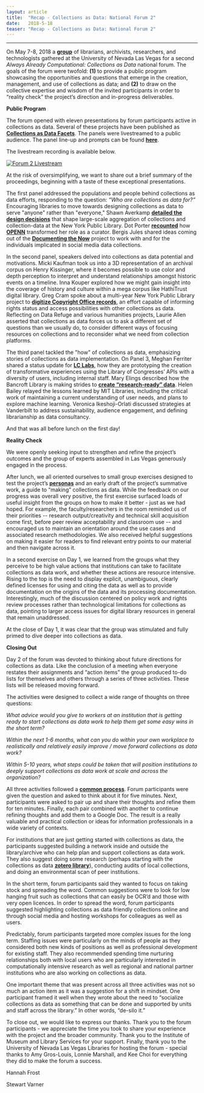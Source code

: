 ```yaml
---
layout: article
title:  "Recap - Collections as Data: National Forum 2"
date:   2018-5-18 
teaser: "Recap - Collections as Data: National Forum 2"
---
```

---

On May 7-8, 2018 a [**group**](https://collectionsasdata.github.io/partners/) of librarians, archivists, researchers, and technologists gathered at the University of Nevada Las Vegas for a second *Always Already Computational: Collections as Data* national forum. The goals of the forum were twofold: **(1)** to provide a public program showcasing the opportunities and questions that emerge in the creation, management, and use of collections as data; and **(2)** to draw on the collective expertise and wisdom of the invited participants in order to “reality check” the project’s direction and in-progress deliverables. 

**Public Program**

The forum opened with eleven presentations by forum participants active in collections as data. Several of these projects have been published as [**Collections as Data Facets**](https://collectionsasdata.github.io/facets/). The panels were livestreamed to a public audience. The panel line-up and prompts can be found [**here**](https://collectionsasdata.github.io/forum2/). 

The livestream recording is available below.  

[![Forum 2 Livestream](http://collectionsasdata.github.io/forum2_livestream.png)](https://www.youtube.com/watch?v=ENaPV2XmO9I)

At the risk of oversimplifying, we want to share out a brief summary of the proceedings, beginning with a taste of these exceptional presentations. 

The first panel addressed the populations and people behind collections as data efforts, responding to the question: *“Who are collections as data for?”* Encouraging libraries to move towards designing collections as data to serve "anyone" rather than "everyone," Shawn Averkamp [**detailed the design decisions**](https://docs.google.com/presentation/d/1SwFGHNoqrgr2OixiCSm8m_UvXmqE_Vd4fN_xwkVCy_g/edit#slide=id.p) that shape large-scale aggregation of collections and collection-data at the New York Public Library. Dot Porter [**recounted**](http://www.dotporterdigital.org/data-for-curators-openn-and-bibliotheca-philadelphiensis-as-use-cases/) how [**OPENN**](http://openn.library.upenn.edu/) transformed her role as a curator. Bergis Jules shared ideas coming out of the [**Documenting the Now**](https://www.docnow.io/) project to work with and for the individuals implicated in social media data collections. 

In the second panel, speakers delved into collections as data potential and motivations. Micki Kaufman took us into a 3D representation of an archival corpus on Henry Kissinger, where it becomes possible to use color and depth perception to interpret and understand relationships amongst historic events on a timeline. Inna Kouper explored how we might gain insight into the coverage of history and culture within a mega corpus like HathiTrust digital library. Greg Cram spoke about a multi-year New York Public Library project to [**digitize Copyright Office records**](https://www.nypl.org/blog/2018/03/30/unlocking-record-american-creativity), an effort capable of informing rights status and access possibilities with other collections as data. Reflecting on Data Refuge and various humanities projects, Laurie Allen asserted that collections as data forces us to ask a different set of questions than we usually do, to consider different ways of focusing resources on collections and to reconsider what we need from collection platforms.

The third panel tackled the "how" of collections as data, emphasizing stories of collections as data implementation. On Panel 3, Meghan Ferriter shared a status update for [**LC Labs**](https://labs.loc.gov/), how they are prototyping the creation of transformative experiences using the Library of Congresses’ APIs with a diversity of users, including internal staff. Mary Elings described how the Bancroft Library is making strides to [**create “research-ready” data**](https://www.slideshare.net/melings/collections-as-data-national-forum-elings). Helen Bailey relayed the lessons learned by MIT Libraries, including the critical work of maintaining a current understanding of user needs, and plans to explore machine learning. Veronica Ikeshoji-Orlati discussed strategies at Vanderbilt to address sustainability, audience engagement, and defining librarianship as data consultancy. 

And that was all before lunch on the first day! 

**Reality Check**

We were openly seeking input to strengthen and refine the project’s outcomes and the group of experts assembled in Las Vegas generously engaged in the process.

After lunch, we all oriented ourselves to small group exercises designed to test the project’s [**personas**](https://collectionsasdata.github.io/personas/) and an early draft of the project’s summative work, a guide to “making” collections as data. While the feedback on our progress was overall very positive, the first exercise surfaced loads of useful insight from the groups on how to make it better - just as we had hoped. For example, the faculty/researchers in the room reminded us of their priorities -- research output/creativity and technical skill acquisition come first, before peer review acceptability and classroom use -- and encouraged us to maintain an orientation around the use cases and associated research methodologies. We also received helpful suggestions on making it easier for readers to find relevant entry points to our material and then navigate across it. 

In a second exercise on Day 1, we learned from the groups what they perceive to be high value actions that institutions can take to facilitate collections as data work, and whether these actions are resource intensive. Rising to the top is the need to display explicit, unambiguous, clearly defined licenses for using and citing the data as well as to provide documentation on the origins of the data and its processing documentation. Interestingly, much of the discussion centered on policy work and rights review processes rather than technological limitations for collections as data, pointing to larger access issues for digital library resources in general that remain unaddressed.   

At the close of Day 1, it was clear that the group was stimulated and fully primed to dive deeper into collections as data. 

**Closing Out**

Day 2 of the forum was devoted to thinking about future directions for collections as data. Like the conclusion of a meeting when everyone restates their assignments and “action items” the group produced to-do lists for themselves and others through a series of three activities. These lists will be released moving forward. 

The activities were designed to collect a wide range of thoughts on three questions: 

*What advice would you give to workers at an institution that is getting ready to start collections as data work to help them get some easy wins in the short term?*

*Within the next 1-6 months, what can you do within your own workplace to realistically and relatively easily improve / move forward collections as data work?*

*Within 5-10 years, what steps could be taken that will position institutions to deeply support collections as data work at scale and across the organization?*

All three activities followed a [**common process**](http://www.liberatingstructures.com/1-1-2-4-all). Forum participants were given the question and asked to think about it for five minutes. Next, participants were asked to pair up and share their thoughts and refine them for ten minutes. Finally, each pair combined with another to continue refining thoughts and add them to a Google Doc. The result is a really valuable and practical collection or ideas for information professionals in a wide variety of contexts.

For institutions that are just getting started with collections as data, the participants suggested building a network inside and outside the library/archive who can help plan and support collections as data work. They also suggest doing some research (perhaps starting with the collections as data [**zotero library**](https://www.zotero.org/groups/2171423/collections_as_data_-_projects_initiatives_readings_tools_datasets)), conducting audits of local collections, and doing an environmental scan of peer institutions.

In the short term, forum participants said they wanted to focus on taking stock and spreading the word. Common suggestions were to look for low hanging fruit such as collections that can easily be OCR’d and those with very open licences. In order to spread the word, forum participants suggested highlighting collections as data friendly collections online and through social media and hosting workshops for colleagues as well as users.

Predictably, forum participants targeted more complex issues for the long term. Staffing issues were particularly on the minds of people as they considered both new kinds of positions as well as professional development for existing staff. They also recommended spending time nurturing relationships both with local users who are particularly interested in computationally intensive research as well as regional and national partner institutions who are also working on collections as data.

One important theme that was present across all three activities was not so much an action item as it was a suggestion for a shift in mindset. One participant framed it well when they wrote about the need to “socialize collections as data as something that can be done and supported by units and staff across the library.” In other words, “de-silo it.”

To close out, we would like to express our thanks.  Thank you to the forum participants - we appreciate the time you took to share your experience with the project and the broader community. Thank you to the Institute of Museum and Library Services for your support. Finally, thank you to the University of Nevada Las Vegas Libraries for hosting the forum - special thanks to Amy Gros-Louis, Lonnie Marshall, and Kee Choi for everything they did to make the forum a success.   

Hannah Frost

Stewart Varner 

